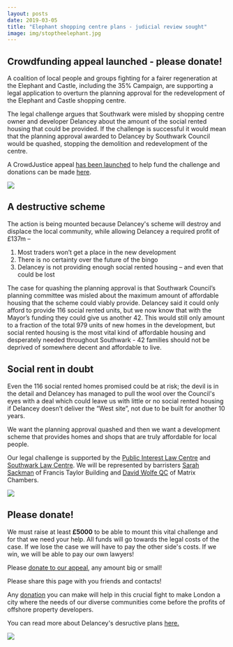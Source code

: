 ```yaml
---
layout: posts
date: 2019-03-05
title: "Elephant shopping centre plans - judicial review sought"
image: img/stoptheelephant.jpg
---
```

## Crowdfunding appeal launched - please donate!
A coalition of local people and groups fighting for a fairer regeneration at the Elephant and Castle, including the 35% Campaign, are supporting a legal application to overturn the planning approval for the redevelopment of the Elephant and Castle shopping centre.

The legal challenge argues that Southwark were misled by shopping centre owner and developer Delancey about the amount of the social rented housing that could be provided.  If the challenge is successful it would mean that the planning approval awarded to Delancey by Southwark Council would be quashed, stopping the demolition and redevelopment of the centre.

A CrowdJustice appeal [has been launched](https://www.crowdjustice.com/case/stop-the-elephant-shopping-centre-destruction/) to help fund the challenge and donations can be made [here](https://www.crowdjustice.com/case/stop-the-elephant-shopping-centre-destruction).

![](https://35percent.org/img/crowdjustice.png)
 
## A destructive scheme
The action is being mounted because Delancey's scheme will destroy and displace the local community, while allowing Delancey a required profit of £137m – 

1. Most traders won’t get a place in the new development
2. There is no certainty over the future of the bingo 
3. Delancey is not providing enough social rented housing – and even that could be lost			

The case for quashing the planning approval is that Southwark Council’s planning committee was misled about the maximum amount of affordable housing that the scheme could viably provide.  Delancey said it could only afford to provide 116 social rented units, but we now know that with the Mayor’s funding they could give us another 42. This would still only amount to a fraction of the total 979 units of new homes in the development, but social rented housing is the most vital kind of affordable housing and desperately needed throughout Southwark - 42 families should not be deprived of somewhere decent and affordable to live.

## Social rent in doubt
Even the 116 social rented homes promised could be at risk; the devil is in the detail and Delancey has managed to pull the wool over the Council's eyes with a deal which could leave us with little or no social rented housing if Delancey doesn’t deliver the “West site”, not due to be built for another 10 years.

We want the planning approval quashed and then we want a development scheme that provides homes and shops that are truly affordable for local people.

Our legal challenge is supported by the [Public Interest Law Centre](https://www.pilu.org.uk/paul-heron/) and [Southwark Law Centre](https://www.pilu.org.uk/paul-heron/).  We will be represented by barristers [Sarah Sackman](https://www.ftbchambers.co.uk/barristers/sarah-sackman) of Francis Taylor Building and [David Wolfe QC](https://www.matrixlaw.co.uk/member/david-wolfe/) of Matrix Chambers.

![](https://35percent.org/img/lovetheelephant.jpg)

## Please donate!
We must raise at least **£5000** to be able to mount this vital challenge and for that we need your help. All funds will go towards the legal costs of the case. If we lose the case we will have to pay the other side's costs. If we win, we will be able to pay our own lawyers!

Please [donate to our appeal](https://www.crowdjustice.com/case/stop-the-elephant-shopping-centre-destruction/), any amount big or small!

Please share this page with you friends and contacts!

Any [donation](https://www.crowdjustice.com/case/stop-the-elephant-shopping-centre-destruction/) you can make will help in this crucial fight to make London a city where the needs of our diverse communities come before the profits of offshore property developers.

You can read more about Delancey's desructive plans [here.](https://35percent.org/shopping-centre)

![](https://35percent.org/img/lospropertydevelopersnopasaran2.jpg)

<meta name="twitter:card" content="summary_large_image">
<meta name="twitter:site" content="@35percent_EAN">
<meta name="twitter:title" content="Elephant and Castle plans - Judicial Review sought">
<meta name="twitter:description" content="Crowdfunding launched to support legal challenge to the planning approval for redevelopment of Elephant and Castle shopping centre.">
<meta name="twitter:image" content="https://35percent.org/img/shoppingcentreappealcomp.png">

